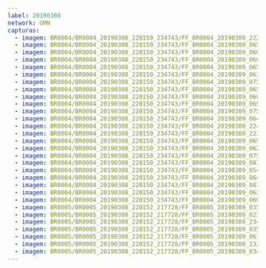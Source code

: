 ```yaml
---
label: 20190308
network: GMN
capturas:
  - imagem: BR0004/BR0004_20190308_220150_234743/FF_BR0004_20190308_222233_347_0029184.fits_maxpixel.jpg
  - imagem: BR0004/BR0004_20190308_220150_234743/FF_BR0004_20190309_065821_246_0798208.fits_maxpixel.jpg
  - imagem: BR0004/BR0004_20190308_220150_234743/FF_BR0004_20190309_060743_320_0722688.fits_maxpixel.jpg
  - imagem: BR0004/BR0004_20190308_220150_234743/FF_BR0004_20190309_060732_822_0722432.fits_maxpixel.jpg
  - imagem: BR0004/BR0004_20190308_220150_234743/FF_BR0004_20190309_065709_452_0796416.fits_maxpixel.jpg
  - imagem: BR0004/BR0004_20190308_220150_234743/FF_BR0004_20190309_063636_764_0765696.fits_maxpixel.jpg
  - imagem: BR0004/BR0004_20190308_220150_234743/FF_BR0004_20190309_075740_940_0886272.fits_maxpixel.jpg
  - imagem: BR0004/BR0004_20190308_220150_234743/FF_BR0004_20190309_065506_192_0793344.fits_maxpixel.jpg
  - imagem: BR0004/BR0004_20190308_220150_234743/FF_BR0004_20190309_060807_890_0723200.fits_maxpixel.jpg
  - imagem: BR0004/BR0004_20190308_220150_234743/FF_BR0004_20190309_065425_209_0792320.fits_maxpixel.jpg
  - imagem: BR0004/BR0004_20190308_220150_234743/FF_BR0004_20190309_075434_571_0881664.fits_maxpixel.jpg
  - imagem: BR0004/BR0004_20190308_220150_234743/FF_BR0004_20190309_064815_338_0783104.fits_maxpixel.jpg
  - imagem: BR0004/BR0004_20190308_220150_234743/FF_BR0004_20190308_224503_905_0062720.fits_maxpixel.jpg
  - imagem: BR0004/BR0004_20190308_220150_234743/FF_BR0004_20190308_223436_505_0047104.fits_maxpixel.jpg
  - imagem: BR0004/BR0004_20190308_220150_234743/FF_BR0004_20190309_065516_440_0793600.fits_maxpixel.jpg
  - imagem: BR0004/BR0004_20190308_220150_234743/FF_BR0004_20190309_062719_206_0751872.fits_maxpixel.jpg
  - imagem: BR0004/BR0004_20190308_220150_234743/FF_BR0004_20190309_075515_651_0882688.fits_maxpixel.jpg
  - imagem: BR0004/BR0004_20190308_220150_234743/FF_BR0004_20190309_081742_427_0915968.fits_maxpixel.jpg
  - imagem: BR0004/BR0004_20190308_220150_234743/FF_BR0004_20190309_054619_849_0690688.fits_maxpixel.jpg
  - imagem: BR0004/BR0004_20190308_220150_234743/FF_BR0004_20190309_064835_825_0783616.fits_maxpixel.jpg
  - imagem: BR0004/BR0004_20190308_220150_234743/FF_BR0004_20190309_081732_171_0915712.fits_maxpixel.jpg
  - imagem: BR0004/BR0004_20190308_220150_234743/FF_BR0004_20190309_062750_110_0752640.fits_maxpixel.jpg
  - imagem: BR0004/BR0004_20190308_220150_234743/FF_BR0004_20190309_060651_800_0721408.fits_maxpixel.jpg
  - imagem: BR0005/BR0005_20190308_220152_217728/FF_BR0005_20190309_035914_443_0530688.fits_maxpixel.jpg
  - imagem: BR0005/BR0005_20190308_220152_217728/FF_BR0005_20190309_023013_445_0398592.fits_maxpixel.jpg
  - imagem: BR0005/BR0005_20190308_220152_217728/FF_BR0005_20190308_234655_570_0154880.fits_maxpixel.jpg
  - imagem: BR0005/BR0005_20190308_220152_217728/FF_BR0005_20190309_035945_184_0531456.fits_maxpixel.jpg
  - imagem: BR0005/BR0005_20190308_220152_217728/FF_BR0005_20190309_061357_461_0727040.fits_maxpixel.jpg
  - imagem: BR0005/BR0005_20190308_220152_217728/FF_BR0005_20190308_232337_476_0120064.fits_maxpixel.jpg
  - imagem: BR0005/BR0005_20190308_220152_217728/FF_BR0005_20190309_034554_639_0511232.fits_maxpixel.jpg
---
```

